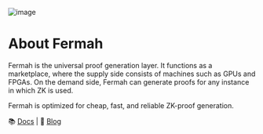 ![image](https://github.com/user-attachments/assets/0793c524-33e9-49cd-84d5-672a784c6c1f)
# About Fermah

Fermah is the universal proof generation layer. It functions as a marketplace, where the supply side consists of machines such as GPUs and FPGAs. On the demand side, Fermah can generate proofs for any instance in which ZK is used.

Fermah is optimized for cheap, fast, and reliable ZK-proof generation.

📚 [Docs](https://docs.fermah.xyz/) | 📖 [Blog](https://www.fermah.xyz/blog)
